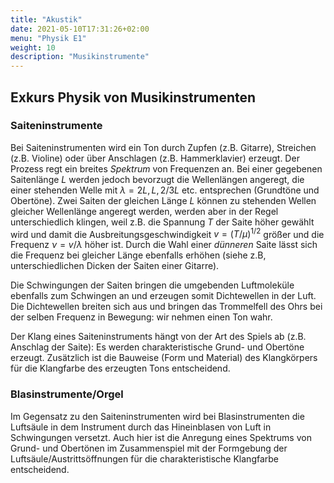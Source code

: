 ```yaml
---
title: "Akustik"
date: 2021-05-10T17:31:26+02:00
menu: "Physik E1"
weight: 10
description: "Musikinstrumente"
---
```

## Exkurs Physik von Musikinstrumenten

### Saiteninstrumente
Bei Saiteninstrumenten wird ein Ton durch Zupfen (z.B. Gitarre), 
Streichen (z.B. Violine) oder über Anschlagen (z.B. Hammerklavier) erzeugt. 
Der Prozess regt ein breites _Spektrum_ von Frequenzen an. Bei einer gegebenen
Saitenlänge 	$L$ werden jedoch bevorzugt die Wellenlängen angeregt, die 
einer stehenden Welle mit $\lambda=2L, L, 2/3 L$ etc. entsprechen (Grundtöne
und Obertöne). 
Zwei Saiten der gleichen Länge $L$ können zu stehenden Wellen gleicher Wellenlänge
angeregt werden, werden aber in der Regel unterschiedlich klingen, weil z.B.
die Spannung $T$ 
der Saite höher gewählt wird und damit die Ausbreitungsgeschwindigkeit
$v=(T/\mu)^{1/2}$ größer und die Frequenz $\nu=v/\lambda$ höher ist. 
Durch die Wahl einer _dünneren_ Saite lässt sich die Frequenz bei gleicher Länge
ebenfalls erhöhen (siehe z.B, unterschiedlichen Dicken der  Saiten einer Gitarre). 

Die Schwingungen der Saiten bringen die umgebenden Luftmoleküle ebenfalls zum Schwingen 
an und erzeugen somit Dichtewellen in der Luft. Die Dichtewellen breiten sich aus und
bringen das Trommelfell des Ohrs bei der selben Frequenz in Bewegung: wir nehmen
einen Ton wahr. 


Der Klang eines Saiteninstruments hängt von der Art des Spiels ab (z.B. Anschlag
der Saite): Es werden charakteristische Grund- und Obertöne erzeugt.
Zusätzlich ist die Bauweise (Form und Material) des Klangkörpers für die 
Klangfarbe des erzeugten Tons entscheidend. 

### Blasinstrumente/Orgel
Im Gegensatz zu den Saiteninstrumenten wird bei Blasinstrumenten die Luftsäule
in dem Instrument durch das Hineinblasen von Luft in Schwingungen versetzt. 
Auch hier ist die Anregung eines Spektrums von Grund- und Obertönen im Zusammenspiel
mit der Formgebung der Luftsäule/Austrittsöffnungen für die charakteristische
Klangfarbe entscheidend. 

